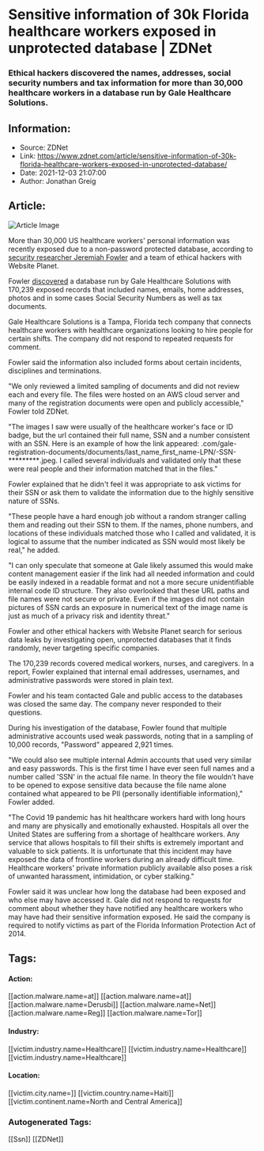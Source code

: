# Sensitive information of 30k Florida healthcare workers exposed in unprotected database | ZDNet
### Ethical hackers discovered the names, addresses, social security numbers and tax information for more than 30,000 healthcare workers in a database run by Gale Healthcare Solutions.

## Information:
+ Source: ZDNet
+ Link: https://www.zdnet.com/article/sensitive-information-of-30k-florida-healthcare-workers-exposed-in-unprotected-database/
+ Date: 2021-12-03 21:07:00
+ Author: Jonathan Greig


## Article:
![Article Image](https://www.zdnet.com/a/img/resize/fdf770216b0f8b0030af26890993230493d663a7/2014/10/02/02fa65d5-4a0a-11e4-b6a0-d4ae52e95e57/40154350-1-300x405-nurse-keyboard-nhs.jpg?width=770&height=578&fit=crop&auto=webp)

More than 30,000 US healthcare workers' personal information was recently exposed due to a non-password protected database, according to [security researcher Jeremiah Fowler](https://www.websiteplanet.com/author/jeremiah-fowler/) and a team of ethical hackers with Website Planet. 

Fowler [discovered](https://www.websiteplanet.com/blog/galeapp-leak-report/) a database run by Gale Healthcare Solutions with 170,239 exposed records that included names, emails, home addresses, photos and in some cases Social Security Numbers as well as tax documents. 


Gale Healthcare Solutions is a Tampa, Florida tech company that connects healthcare workers with healthcare organizations looking to hire people for certain shifts. The company did not respond to repeated requests for comment. 

Fowler said the information also included forms about certain incidents, disciplines and terminations. 

"We only reviewed a limited sampling of documents and did not review each and every file. The files were hosted on an AWS cloud server and many of the registration documents were open and publicly accessible," Fowler told ZDNet. 

"The images I saw were usually of the healthcare worker's face or ID badge, but the url contained their full name, SSN and a number consistent with an SSN. Here is an example of how the link appeared: .com/gale-registration-documents/documents/last\_name\_first\_name-LPN/-SSN-*********.jpeg. I called several individuals and validated only that these were real people and their information matched that in the files." 

Fowler explained that he didn't feel it was appropriate to ask victims for their SSN or ask them to validate the information due to the highly sensitive nature of SSNs. 






"These people have a hard enough job without a random stranger calling them and reading out their SSN to them. If the names, phone numbers, and locations of these individuals matched those who I called and validated, it is logical to assume that the number indicated as SSN would most likely be real," he added. 

"I can only speculate that someone at Gale likely assumed this would make content management easier if the link had all needed information and could be easily indexed in a readable format and not a more secure unidentifiable internal code ID structure. They also overlooked that these URL paths and file names were not secure or private. Even if the images did not contain pictures of SSN cards an exposure in numerical text of the image name is just as much of a privacy risk and identity threat."

Fowler and other ethical hackers with Website Planet search for serious data leaks by investigating open, unprotected databases that it finds randomly, never targeting specific companies.


The 170,239 records covered medical workers, nurses, and caregivers. In a report, Fowler explained that internal email addresses, usernames, and administrative passwords were stored in plain text.

Fowler and his team contacted Gale and public access to the databases was closed the same day. The company never responded to their questions. 

During his investigation of the database, Fowler found that multiple administrative accounts used weak passwords, noting that in a sampling of 10,000 records, "Password" appeared 2,921 times.

"We could also see multiple internal Admin accounts that used very similar and easy passwords. This is the first time I have ever seen full names and a number called 'SSN' in the actual file name. In theory the file wouldn't have to be opened to expose sensitive data because the file name alone contained what appeared to be PII (personally identifiable information)," Fowler added. 

"The Covid 19 pandemic has hit healthcare workers hard with long hours and many are physically and emotionally exhausted. Hospitals all over the United States are suffering from a shortage of healthcare workers. Any service that allows hospitals to fill their shifts is extremely important and valuable to sick patients. It is unfortunate that this incident may have exposed the data of frontline workers during an already difficult time. Healthcare workers' private information publicly available also poses a risk of unwanted harassment, intimidation, or cyber stalking." 

Fowler said it was unclear how long the database had been exposed and who else may have accessed it. Gale did not respond to requests for comment about whether they have notified any healthcare workers who may have had their sensitive information exposed. He said the company is required to notify victims as part of the Florida Information Protection Act of 2014. 





## Tags:

#### Action:
[[action.malware.name=at]] [[action.malware.name=at]] [[action.malware.name=Derusbi]] [[action.malware.name=Net]] [[action.malware.name=Reg]] [[action.malware.name=Tor]]

#### Industry:
[[victim.industry.name=Healthcare]] [[victim.industry.name=Healthcare]] [[victim.industry.name=Healthcare]]

#### Location:
[[victim.city.name=]] [[victim.country.name=Haiti]] [[victim.continent.name=North and Central America]]

### Autogenerated Tags:
[[Ssn]] [[ZDNet]]

